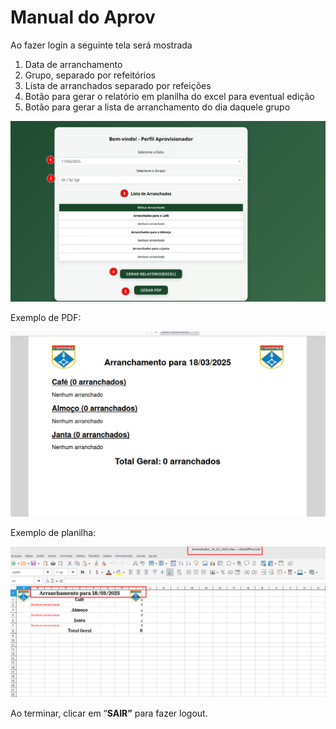 # Manual do Aprov

Ao fazer login a seguinte tela será mostrada

1. Data de arranchamento
2. Grupo, separado por refeitórios
3. Lista de arranchados separado por refeições
4. Botão para gerar o relatório em planilha do excel para eventual edição
5. Botão para gerar a lista de arranchamento do dia daquele grupo

![image.png](Manual%20do%20Aprov/image.png)

Exemplo de PDF:

![image.png](Manual%20do%20Aprov/image%201.png)

Exemplo de planilha:

![image.png](Manual%20do%20Aprov/image%202.png)

Ao terminar, clicar em “**SAIR”** para fazer logout.
